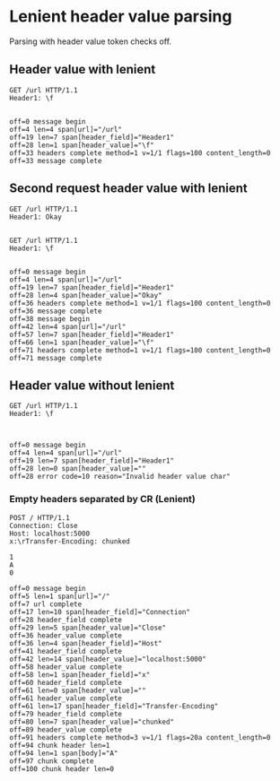 Lenient header value parsing
============================

Parsing with header value token checks off.

## Header value with lenient

<!-- meta={"type": "request-lenient"} -->
```http
GET /url HTTP/1.1
Header1: \f


```

```log
off=0 message begin
off=4 len=4 span[url]="/url"
off=19 len=7 span[header_field]="Header1"
off=28 len=1 span[header_value]="\f"
off=33 headers complete method=1 v=1/1 flags=100 content_length=0
off=33 message complete
```

## Second request header value with lenient

<!-- meta={"type": "request-lenient"} -->
```http
GET /url HTTP/1.1
Header1: Okay


GET /url HTTP/1.1
Header1: \f


```

```log
off=0 message begin
off=4 len=4 span[url]="/url"
off=19 len=7 span[header_field]="Header1"
off=28 len=4 span[header_value]="Okay"
off=36 headers complete method=1 v=1/1 flags=100 content_length=0
off=36 message complete
off=38 message begin
off=42 len=4 span[url]="/url"
off=57 len=7 span[header_field]="Header1"
off=66 len=1 span[header_value]="\f"
off=71 headers complete method=1 v=1/1 flags=100 content_length=0
off=71 message complete
```

## Header value without lenient

<!-- meta={"type": "request"} -->
```http
GET /url HTTP/1.1
Header1: \f



```

```log
off=0 message begin
off=4 len=4 span[url]="/url"
off=19 len=7 span[header_field]="Header1"
off=28 len=0 span[header_value]=""
off=28 error code=10 reason="Invalid header value char"
```

### Empty headers separated by CR (Lenient)

<!-- meta={"type": "request-lenient-headers"} -->
```http
POST / HTTP/1.1
Connection: Close
Host: localhost:5000
x:\rTransfer-Encoding: chunked

1
A
0

```

```log
off=0 message begin
off=5 len=1 span[url]="/"
off=7 url complete
off=17 len=10 span[header_field]="Connection"
off=28 header_field complete
off=29 len=5 span[header_value]="Close"
off=36 header_value complete
off=36 len=4 span[header_field]="Host"
off=41 header_field complete
off=42 len=14 span[header_value]="localhost:5000"
off=58 header_value complete
off=58 len=1 span[header_field]="x"
off=60 header_field complete
off=61 len=0 span[header_value]=""
off=61 header_value complete
off=61 len=17 span[header_field]="Transfer-Encoding"
off=79 header_field complete
off=80 len=7 span[header_value]="chunked"
off=89 header_value complete
off=91 headers complete method=3 v=1/1 flags=20a content_length=0
off=94 chunk header len=1
off=94 len=1 span[body]="A"
off=97 chunk complete
off=100 chunk header len=0
```